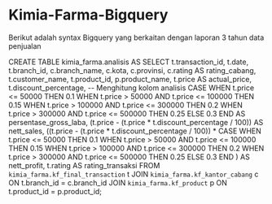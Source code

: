 # Kimia-Farma-Bigquery
Berikut adalah syntax Bigquery yang berkaitan dengan laporan 3 tahun data penjualan

CREATE TABLE kimia_farma.analisis AS
SELECT 
    t.transaction_id,
    t.date,
    t.branch_id,
    c.branch_name,
    c.kota,
    c.provinsi,
    c.rating AS rating_cabang,
    t.customer_name,
    t.product_id,
    p.product_name,
    t.price AS actual_price,
    t.discount_percentage,
    -- Menghitung kolom analisis
    CASE 
        WHEN t.price <= 50000 THEN 0.1
        WHEN t.price > 50000 AND t.price <= 100000 THEN 0.15
        WHEN t.price > 100000 AND t.price <= 300000 THEN 0.2
        WHEN t.price > 300000 AND t.price <= 500000 THEN 0.25
        ELSE 0.3
    END AS persentase_gross_laba,
    (t.price - (t.price * t.discount_percentage / 100)) AS nett_sales,
    ((t.price - (t.price * t.discount_percentage / 100)) * 
        CASE 
            WHEN t.price <= 50000 THEN 0.1
            WHEN t.price > 50000 AND t.price <= 100000 THEN 0.15
            WHEN t.price > 100000 AND t.price <= 300000 THEN 0.2
            WHEN t.price > 300000 AND t.price <= 500000 THEN 0.25
            ELSE 0.3
        END
    ) AS nett_profit,
    t.rating AS rating_transaksi
FROM 
    `kimia_farma.kf_final_transaction` t
JOIN 
    `kimia_farma.kf_kantor_cabang` c
ON 
    t.branch_id = c.branch_id
JOIN 
    `kimia_farma.kf_product` p
ON 
    t.product_id = p.product_id;
